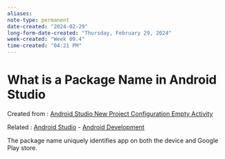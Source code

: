 ```yaml
---
aliases:
note-type: permanent
date-created: "2024-02-29"
long-form-date-created: "Thursday, February 29, 2024"
week-created: "Week 09.4"
time-created: "04:21 PM"
---
```


# What is a Package Name in Android Studio

Created from : [Android Studio New Project Configuration Empty Activity](Android%20Studio%20New%20Project%20Configuration%20Empty%20Activity.md)

Related : [Android Studio](Android%20Studio) - [Android Development](../../4-hub-notes-🚉/Android%20Development.md)

The package name uniquely identifies app on both the device and Google Play store.
